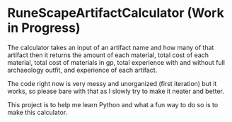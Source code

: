# RuneScapeArtifactCalculator (Work in Progress)

The calculator takes an input of an artifact name and how many of that artifact then it returns the amount of each material, total cost of each material, total cost of materials in gp, total experience with and without full archaeology outfit, and experience of each artifact.

The code right now is very messy and unorganized (first iteration) but it works, so please bare with that as I slowly try to make it neater and better.

This project is to help me learn Python and what a fun way to do so is to make this calculator.
